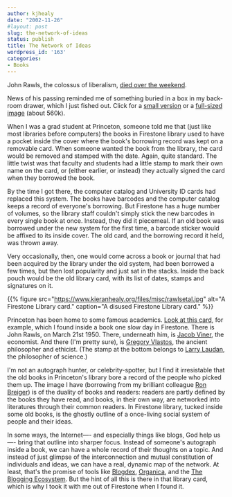 ```yaml
---
author: kjhealy
date: "2002-11-26"
#layout: post
slug: the-network-of-ideas
status: publish
title: The Network of Ideas
wordpress_id: '163'
categories:
- Books
---
```


John Rawls, the colossus of liberalism, [died over the weekend](http://www.news.harvard.edu/gazette/2002/11.21/99-rawls.html "Harvard Gazette: John Rawls, influential political philosopher, dead at 81").

News of his passing reminded me of something buried in a box in my back-room drawer, which I just fished out. Click for a [small version](http://www.kieranhealy.org/files/misc/rawlsetal-small.jpg) or a [full-sized image](http://www.kieranhealy.org/files/misc/rawlsetal.jpg) (about 560k).

When I was a grad student at Princeton, someone told me that (just like most libraries before computers) the books in Firestone library used to have a pocket inside the cover where the book's borrowing record was kept on a removable card. When someone wanted the book from the library, the card would be removed and stamped with the date. Again, quite standard. The little twist was that faculty and students had a little stamp to mark their own name on the card, or (either earlier, or instead) they actually signed the card when they borrowed the book.

By the time I got there, the computer catalog and University ID cards had replaced this system. The books have barcodes and the computer catalog keeps a record of everyone's borrowing. But Firestone has a huge number of volumes, so the library staff couldn't simply stick the new barcodes in every single book at once. Instead, they did it piecemeal. If an old book was borrowed under the new system for the first time, a barcode sticker would be affixed to its inside cover. The old card, and the borrowing record it held, was thrown away.

Very occasionally, then, one would come across a book or journal that had been acquired by the library under the old system, had been borrowed a few times, but then lost popularity and just sat in the stacks. Inside the back pouch would be the old library card, with its list of dates, stamps and signatures on it.

{{% figure src="https://www.kieranhealy.org/files/misc/rawlsetal.jpg" alt="A Firestone Library card." caption="A disused Firestone Library card." %}}


Princeton has been home to some famous academics. [Look at this card](http://www.kieranhealy.org/files/misc/rawlsetal.jpg), for example, which I found inside a book one slow day in Firestone. There is John Rawls, on March 21st 1950. There, underneath him, is [Jacob Viner](http://cepa.newschool.edu/~het/profiles/viner.htm), the economist. And there (I'm pretty sure), is [Gregory Vlastos](http://www.xrefer.com/entry/553830), the ancient philosopher and ethicist. (The stamp at the bottom belongs to [Larry Laudan](http://www.pragmatism.org/library/laudan/laudan.htm), the philosopher of science.)

I'm not an autograph hunter, or celebrity-spotter, but I find it irresistable that the old books in Princeton's library bore a record of the people who picked them up. The image I have (borrowing from my brilliant colleague [Ron Breiger](http://www.u.arizona.edu/~breiger)) is of the duality of books and readers: readers are partly defined by the books they have read, and books, in their own way, are networked into literatures through their common readers. In Firestone library, tucked inside some old books, is the ghostly outline of a once-living social system of people and their ideas.

In some ways, the Internet—- and especially things like blogs, God help us—- bring that outline into sharper focus. Instead of someone's autograph inside a book, we can have a whole record of their thoughts on a topic. And instead of just glimpse of the interconnection and mutual constitution of individuals and ideas, we can have a real, dynamic map of the network. At least, that's the promise of tools like [Blogdex](http://blogdex.mit.edu%22), [Organica](http://www.organica.us/), and the [The Blogging Ecosystem](http://www.myelin.co.nz/ecosystem/). But the hint of all this is there in that library card, which is why I took it with me out of Firestone when I found it.
